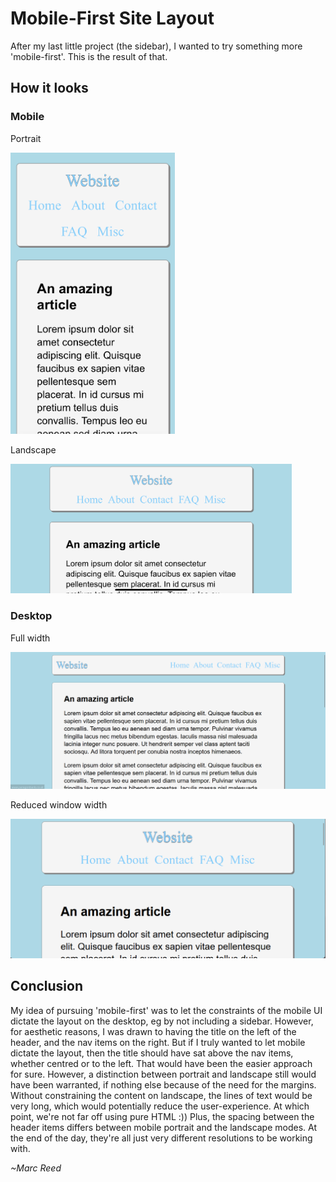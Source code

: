 # Mobile-First Site Layout

After my last little project (the sidebar), I wanted to try something more 'mobile-first'. This is the result of that.

## How it looks

### Mobile

Portrait

<img src="screenshots/mobile_portrait.jpeg" height="450">

<br>

Landscape

<img src="screenshots/mobile_landscape.jpeg" width="450">

### Desktop

Full width

![](screenshots/desktop_full.png "")

Reduced window width

![](screenshots/desktop_reduced_window_width.png "")

## Conclusion

My idea of pursuing 'mobile-first' was to let the constraints of the mobile UI dictate the layout on the desktop, eg by not including a sidebar. However, for aesthetic reasons, I was drawn to having the title on the left of the header, and the nav items on the right. But if I truly wanted to let mobile dictate the layout, then the title should have sat above the nav items, whether centred or to the left. That would have been the easier approach for sure. However, a distinction between portrait and landscape still would have been warranted, if nothing else because of the need for the margins. Without constraining the content on landscape, the lines of text would be very long, which would potentially reduce the user-experience. At which point, we're not far off using pure HTML :)) Plus, the spacing between the header items differs between mobile portrait and the landscape modes. At the end of the day, they're all just very different resolutions to be working with.

*~Marc Reed*